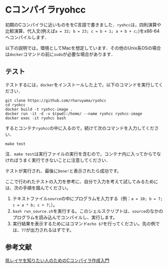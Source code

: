 # Cコンパイラryohcc

初期のCコンパイラに近いものををC言語で書きました．`ryohcc`は，四則演算や比較演算、代入文(例えば`a = 32; b = 23; c = b + 1; a + b + c;`)をx86-64へコンパイルします．

以下の説明では，環境としてMacを想定しています．その他のUnix系OSの場合は`docker`コマンドの前に`sudo`が必要な場合があります．

## テスト

テストするには，`docker`をインストールした上で，以下のコマンドを実行してください．

```
git clone https://github.com/rharuyama/ryohcc
cd ryohcc
docker build -t ryohcc-image .
docker run -it -d -v $(pwd):/home/ --name ryohcc ryohcc-image
docker exec -it ryohcc bash
```

するとコンテナ`ryohcc`の中に入るので，続けて次のコマンドを入力してください．

```
make test
```

注．`make test`は実行ファイルの実行を含むので，コンテナ内に入ってからでなければうまく実行できないことに注意してください．

テストが実行され、最後に`Done!`と表示されたら成功です。

ここで行われたテストの入力を参考に、自分で入力を考えて試してみるためには、次の手順を踏んでください。

1. テキストファイル`source`の中にプログラムを入力する（例：`a = 10; b = 7; c = a * b; c + 7;`）。
2. `bash run_source.sh`を実行する。このシェルスクリプトは、`source`のなかのプログラムを読み込んでコンパイルし、実行します。
3. 実行結果を表示するためにはコマンド`echo $?`を行ってください。先の例では、`77`が出力されるはずです。

## 参考文献
[低レイヤを知りたい人のためのCコンパイラ作成入門](https://www.sigbus.info/compilerbook)
